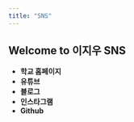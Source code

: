 ```yaml
---
title: "SNS"
---
```


## Welcome to **이지우** SNS 

- **학교 홈페이지**  
  [<i class="fab fa-microsoft"></i>](https://csai.jbnu.ac.kr)  
- **유튜브**  
  [<i class="fab fa-youtube"></i>](https://youtube.com/channel/UC6IHApRXqr04NoG6cZYWkjg?si=8AbtlfreJzhk4oP6)  
- **블로그**  
  [<i class="fab fa-blog"></i>](https://blog.naver.com/wldnek03)  
- **인스타그램**  
  [<i class="fab fa-instagram"></i>](https://www.instagram.com/easy._.cow?igsh=MTZtN3lodnUwMjk5cw%3D%3D&utm_source=qr)  
- **Github**  
  [<i class="fab fa-github"></i>](https://github.com/wldnek03)  
